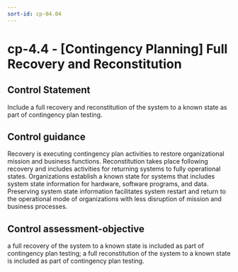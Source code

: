 ```yaml
---
sort-id: cp-04.04
---
```


# cp-4.4 - \[Contingency Planning\] Full Recovery and Reconstitution

## Control Statement

Include a full recovery and reconstitution of the system to a known state as part of contingency plan testing.

## Control guidance

Recovery is executing contingency plan activities to restore organizational mission and business functions. Reconstitution takes place following recovery and includes activities for returning systems to fully operational states. Organizations establish a known state for systems that includes system state information for hardware, software programs, and data. Preserving system state information facilitates system restart and return to the operational mode of organizations with less disruption of mission and business processes.

## Control assessment-objective

a full recovery of the system to a known state is included as part of contingency plan testing;
a full reconstitution of the system to a known state is included as part of contingency plan testing.
